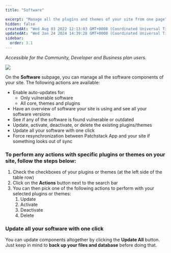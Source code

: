 ```yaml
---
title: "Software"

excerpt: "Manage all the plugins and themes of your site from one page"
hidden: false
createdAt: "Wed Aug 03 2022 12:13:03 GMT+0000 (Coordinated Universal Time)"
updatedAt: "Wed Jan 24 2024 14:39:28 GMT+0000 (Coordinated Universal Time)"
sidebar:
  order: 3.1
---
```

_Accessible for the Community, Developer and Business plan users._

![](@images/patchstack-site-software.png)

On the **Software** subpage, you can manage all the software components of your site.
The following actions are available:

<ul>
<li>Enable auto-updates for:
<ul><li>Only vulnerable software</li><li>All core, themes and plugins</li></ul></li>
<li>Have an overview of software your site is using and see all your software versions</li>
<li>See if any of the software is found vulnerable or outdated</li>
<li>Update, activate, deactivate, or delete the existing plugins/themes</li>
<li>Update all your software with one click</li>
<li>Force resynchronization between Patchstack App and your site if something looks out of sync</li></ul>

### To perform any actions with specific plugins or themes on your site, follow the steps below:

<ol><li>
Check the checkboxes of your plugins or themes (at the left side of the table row)</li>
<li>Click on the <b>Actions</b> button next to the search bar</li>
<li>You can then pick one of the following actions to perform with your selected plugins or themes:
  <ol>
    <li>Update</li>
    <li>Activate</li>
    <li>Deactivate</li>
    <li>Delete</li>
  </ol>
</li>
</ol>

### Update all your software with one click 
You can update components altogether by clicking the **Update All** button.  
Just keep in mind to **back up your files and database** before doing that.
